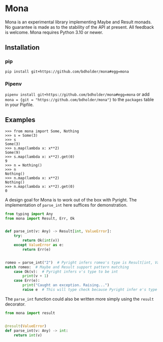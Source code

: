 # Mona
Mona is an experimental library implementing Maybe and Result monads. No guarantee is made as to the stability of the API at present. All feedback is welcome. Mona requires Python 3.10 or newer.

## Installation
### pip
`pip install git+https://github.com/bdholder/mona#egg=mona`

### Pipenv
`pipenv install git+https://github.com/bdholder/mona#egg=mona` or add `mona = {git = "https://github.com/bdholder/mona"}` to the `packages` table in your Pipfile.

## Examples
```
>>> from mona import Some, Nothing
>>> s = Some(3)
>>> s
Some(3)
>>> s.map(lambda x: x**2)
Some(9)
>>> s.map(lambda x: x**2).get(0)
9
>>> n = Nothing()
>>> n
Nothing()
>>> n.map(lambda x: x**2)
Nothing()
>>> n.map(lambda x: x**2).get(0)
0
```

A design goal for Mona is to work out of the box with Pyright. The implementation of `parse_int` here suffices for demonstration.

```python
from typing import Any
from mona import Result, Err, Ok


def parse_int(v: Any) -> Result[int, ValueError]:
    try:
        return Ok(int(v))
    except ValueError as e:
        return Err(e)


romeo = parse_int("2")  # Pyright infers romeo's type is Result[int, ValueError]
match romeo:  # Maybe and Result support pattern matching
    case Ok(v):  # Pyright infers v's type to be int
        print(v + 1)
    case Err(e):
        print("Caught an exception. Raising...")
        raise e  # This will type check because Pyright infer e's type to be ValueError
```

The `parse_int` function could also be written more simply using the `result` decorator.

```python
from mona import result


@result(ValueError)
def parse_int(v: Any) -> int:
    return int(v)
```